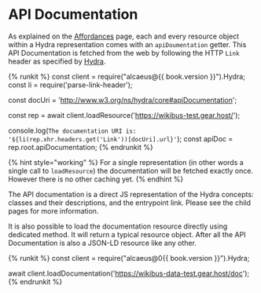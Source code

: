 # API Documentation

As explained on the [Affordances][a] page, each and every resource object within a Hydra representation comes
with an `apiDoumentation` getter. This API Documentation is fetched from the web by following the HTTP `Link`
header as specified by [Hydra][api-doc-spec].

{% runkit %}
const client = require("alcaeus@{{ book.version }}").Hydra;
const li = require('parse-link-header');

const docUri = 'http://www.w3.org/ns/hydra/core#apiDocumentation';

const rep = await client.loadResource('https://wikibus-test.gear.host/');

console.log(`The documentation URI is: '${li(rep.xhr.headers.get('Link'))[docUri].url}'`);
const apiDoc = rep.root.apiDocumentation;
{% endrunkit %}

{% hint style="working" %}
 For a
 single representation (in other words a single call to `loadResource`) the documentation will be fetched
 exactly once. However there is no other caching yet.
{% endhint %}

The API documentation is a direct JS representation of the Hydra concepts: classes and their descriptions,
and the entrypoint link. Please see the child pages for more information.

It is also possible to load the documentation resource directly using dedicated method. It will return
a typical resource object. After all the API Documentation is also a JSON-LD resource like any other.

{% runkit %}
const client = require("alcaeus@0{{ book.version }}").Hydra;

await client.loadDocumentation('https://wikibus-data-test.gear.host/doc');
{% endrunkit %}

[a]: ../representations/resource-affordances.md#accessing-entire-apidocumentation
[api-doc-spec]: http://www.hydra-cg.com/spec/latest/core/#discovering-a-hydra-powered-web-api

